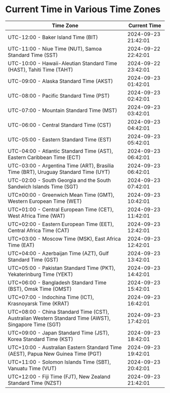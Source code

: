 # Current Time in Various Time Zones

| Time Zone | Current Time |
|-----------|--------------|
| UTC-12:00 - Baker Island Time (BIT) | 2024-09-23 21:42:01 |
| UTC-11:00 - Niue Time (NUT), Samoa Standard Time (SST) | 2024-09-22 22:42:01 |
| UTC-10:00 - Hawaii-Aleutian Standard Time (HAST), Tahiti Time (TAHT) | 2024-09-22 23:42:01 |
| UTC-09:00 - Alaska Standard Time (AKST) | 2024-09-23 01:42:01 |
| UTC-08:00 - Pacific Standard Time (PST) | 2024-09-23 02:42:01 |
| UTC-07:00 - Mountain Standard Time (MST) | 2024-09-23 03:42:01 |
| UTC-06:00 - Central Standard Time (CST) | 2024-09-23 04:42:01 |
| UTC-05:00 - Eastern Standard Time (EST) | 2024-09-23 05:42:01 |
| UTC-04:00 - Atlantic Standard Time (AST), Eastern Caribbean Time (ECT) | 2024-09-23 06:42:01 |
| UTC-03:00 - Argentina Time (ART), Brasília Time (BRT), Uruguay Standard Time (UYT) | 2024-09-23 06:42:01 |
| UTC-02:00 - South Georgia and the South Sandwich Islands Time (SGT) | 2024-09-23 07:42:01 |
| UTC±00:00 - Greenwich Mean Time (GMT), Western European Time (WET) | 2024-09-23 10:42:01 |
| UTC+01:00 - Central European Time (CET), West Africa Time (WAT) | 2024-09-23 11:42:01 |
| UTC+02:00 - Eastern European Time (EET), Central Africa Time (CAT) | 2024-09-23 12:42:01 |
| UTC+03:00 - Moscow Time (MSK), East Africa Time (EAT) | 2024-09-23 12:42:01 |
| UTC+04:00 - Azerbaijan Time (AZT), Gulf Standard Time (GST) | 2024-09-23 13:42:01 |
| UTC+05:00 - Pakistan Standard Time (PKT), Yekaterinburg Time (YEKT) | 2024-09-23 14:42:01 |
| UTC+06:00 - Bangladesh Standard Time (BST), Omsk Time (OMST) | 2024-09-23 15:42:01 |
| UTC+07:00 - Indochina Time (ICT), Krasnoyarsk Time (KRAT) | 2024-09-23 16:42:01 |
| UTC+08:00 - China Standard Time (CST), Australian Western Standard Time (AWST), Singapore Time (SGT) | 2024-09-23 17:42:01 |
| UTC+09:00 - Japan Standard Time (JST), Korea Standard Time (KST) | 2024-09-23 18:42:01 |
| UTC+10:00 - Australian Eastern Standard Time (AEST), Papua New Guinea Time (PGT) | 2024-09-23 19:42:01 |
| UTC+11:00 - Solomon Islands Time (SBT), Vanuatu Time (VUT) | 2024-09-23 20:42:01 |
| UTC+12:00 - Fiji Time (FJT), New Zealand Standard Time (NZST) | 2024-09-23 21:42:01 |
